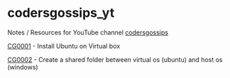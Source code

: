 # codersgossips_yt

Notes / Resources for YouTube channel [codersgossips](https://www.youtube.com/@codersgossips)

[CG0001](CG0001) - Install Ubuntu on Virtual box

[CG0002](CG0002) - Create a shared folder between virtual os (ubuntu) and host os (windows)